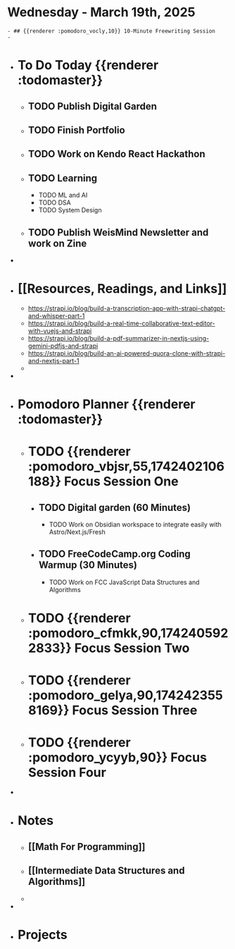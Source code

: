 # Wednesday - March 19th, 2025
	- ## {{renderer :pomodoro_vocly,10}} 10-Minute Freewriting Session
	-
- # To Do Today {{renderer :todomaster}}
	- ## TODO Publish Digital Garden
	- ## TODO Finish Portfolio
	- ## TODO Work on Kendo React Hackathon
	- ## TODO Learning
		- TODO ML and AI
		- TODO DSA
		- TODO System Design
	- ## TODO Publish WeisMind Newsletter and work on Zine
-
- # [[Resources, Readings, and Links]]
	- https://strapi.io/blog/build-a-transcription-app-with-strapi-chatgpt-and-whisper-part-1
	- https://strapi.io/blog/build-a-real-time-collaborative-text-editor-with-vuejs-and-strapi
	- https://strapi.io/blog/build-a-pdf-summarizer-in-nextjs-using-gemini-pdfjs-and-strapi
	- https://strapi.io/blog/build-an-ai-powered-quora-clone-with-strapi-and-nextjs-part-1
	-
-
- # Pomodoro Planner {{renderer :todomaster}}
	- # TODO {{renderer :pomodoro_vbjsr,55,1742402106188}} Focus Session One
		- ## TODO Digital garden (60 Minutes)
			- TODO Work on Obsidian workspace to integrate easily with Astro/Next.js/Fresh
		- ## TODO FreeCodeCamp.org Coding Warmup (30 Minutes)
			- TODO Work on FCC JavaScript Data Structures and Algorithms
	- # TODO {{renderer :pomodoro_cfmkk,90,1742405922833}} Focus Session Two
	- # TODO {{renderer :pomodoro_gelya,90,1742423558169}} Focus Session Three
	- # TODO {{renderer :pomodoro_ycyyb,90}} Focus Session Four
-
- # Notes
	- ## [[Math For Programming]]
	- ## [[Intermediate Data Structures and Algorithms]]
	-
-
- # Projects
